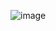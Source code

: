 ![image](https://user-images.githubusercontent.com/98958613/224031425-b0469dc9-4f8d-49b2-82e2-14ae4d19c3a8.png)
